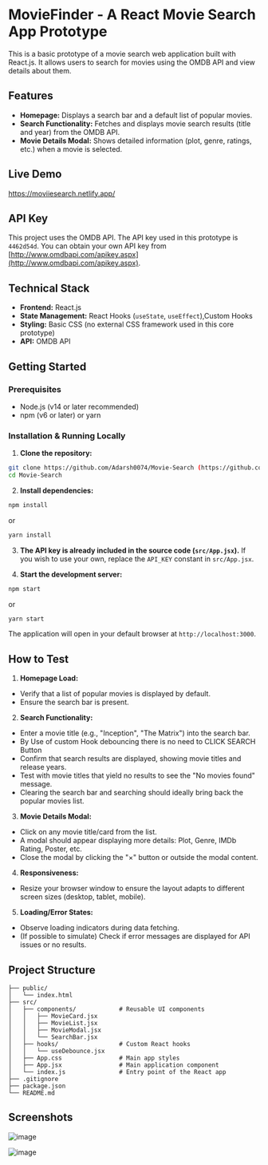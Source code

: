 # MovieFinder - A React Movie Search App Prototype

This is a basic prototype of a movie search web application built with React.js. It allows users to search for movies using the OMDB API and view details about them.

## Features

* **Homepage:** Displays a search bar and a default list of popular movies.
* **Search Functionality:** Fetches and displays movie search results (title and year) from the OMDB API.
* **Movie Details Modal:** Shows detailed information (plot, genre, ratings, etc.) when a movie is selected.

## Live Demo 

https://moviiesearch.netlify.app/

## API Key

This project uses the OMDB API. The API key used in this prototype is `4462d54d`.
You can obtain your own API key from [http://www.omdbapi.com/apikey.aspx](http://www.omdbapi.com/apikey.aspx).

## Technical Stack

* **Frontend:** React.js
* **State Management:** React Hooks (`useState`, `useEffect`),Custom Hooks
* **Styling:** Basic CSS (no external CSS framework used in this core prototype)
* **API:** OMDB API

## Getting Started

### Prerequisites

* Node.js (v14 or later recommended)
* npm (v6 or later) or yarn

### Installation & Running Locally

1. **Clone the repository:**
```bash
git clone https://github.com/Adarsh0074/Movie-Search (https://github.com/Adarsh0074/Movie-Search)
cd Movie-Search
```

2. **Install dependencies:**
```bash
npm install
```
or
```bash
yarn install
```

3. **The API key is already included in the source code (`src/App.jsx`).**
If you wish to use your own, replace the `API_KEY` constant in `src/App.jsx`.

4. **Start the development server:**
```bash
npm start
```
or
```bash
yarn start
```
The application will open in your default browser at `http://localhost:3000`.

## How to Test

1. **Homepage Load:**
* Verify that a list of popular movies is displayed by default.
* Ensure the search bar is present.

2. **Search Functionality:**
* Enter a movie title (e.g., "Inception", "The Matrix") into the search bar.
* By Use of custom Hook debouncing there is no need to CLICK SEARCH Button
* Confirm that search results are displayed, showing movie titles and release years.
* Test with movie titles that yield no results to see the "No movies found" message.
* Clearing the search bar and searching should ideally bring back the popular movies list.

3. **Movie Details Modal:**
* Click on any movie title/card from the list.
* A modal should appear displaying more details: Plot, Genre, IMDb Rating, Poster, etc.
* Close the modal by clicking the "×" button or outside the modal content.

4. **Responsiveness:**
* Resize your browser window to ensure the layout adapts to different screen sizes (desktop, tablet, mobile).

5. **Loading/Error States:**
* Observe loading indicators during data fetching.
* (If possible to simulate) Check if error messages are displayed for API issues or no results.

## Project Structure
```movie-search-app/
├── public/
│   └── index.html
├── src/
│   ├── components/            # Reusable UI components
│   │   ├── MovieCard.jsx
│   │   ├── MovieList.jsx
│   │   ├── MovieModal.jsx
│   │   └── SearchBar.jsx
│   ├── hooks/                 # Custom React hooks
│   │   └── useDebounce.jsx
│   ├── App.css                # Main app styles
│   ├── App.jsx                # Main application component
│   └── index.js               # Entry point of the React app
├── .gitignore
├── package.json
└── README.md
```



## Screenshots 
![image](https://github.com/user-attachments/assets/05e0f230-6d24-40e3-a56c-873856d2863a)



![image](https://github.com/user-attachments/assets/870de090-e63d-461e-bad7-fdc9eddd858a)


